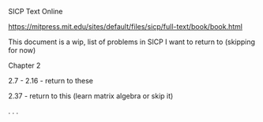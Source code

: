 

SICP Text Online

https://mitpress.mit.edu/sites/default/files/sicp/full-text/book/book.html

This document is a wip, list of problems in SICP I want to return to (skipping for now)

Chapter 2

2.7 - 2.16 - return to these

2.37 - return to this (learn matrix algebra or skip it)


.
.
.
